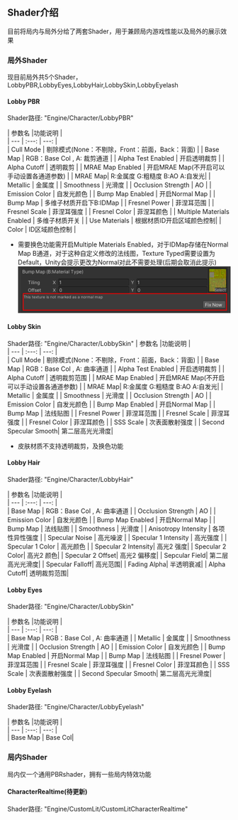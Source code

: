 ## Shader介绍
目前将局内与局外分给了两套Shader，用于兼顾局内游戏性能以及局外的展示效果
### 局外Shader
现目前局外共5个Shader，LobbyPBR,LobbyEyes,LobbyHair,LobbySkin,LobbyEyelash
#### Lobby PBR
Shader路径:
"Engine/Character/LobbyPBR"

| 参数名  |功能说明 |                 
| --- | :---: | ---: |                                
| Cull Mode  |  剔除模式(None：不剔除，Front：前面，Back：背面) | 
| Base Map | RGB：Base Col , A: 裁剪通道 |
| Alpha Test Enabled  | 开启透明裁剪 |
| Alpha Cutoff  | 透明裁剪 |
| MRAE Map Enabled  | 开启MRAE Map(不开启可以手动设置各通道参数) |
| MRAE Map| R:金属度 G:粗糙度 B:AO A:自发光|
| Metallic  | 金属度 |
| Smoothness  | 光滑度 |
| Occlusion Strength  | AO |
| Emission Color  | 自发光颜色 |
| Bump Map Enabled  | 开启Normal Map |
| Bump Map  | 多维子材质开启下B:IDMap |
| Fresnel Power  | 菲涅耳范围 |
| Fresnel Scale  | 菲涅耳强度 |
| Fresnel Color  | 菲涅耳颜色 |
| Multiple Materials Enabled | 多维子材质开关 |
| Use Materials  | 根据材质ID开启区域颜色控制|
| Color  | ID区域颜色控制 |

- 需要换色功能需开启Multiple Materials Enabled，对于IDMap存储在Normal Map B通道，对于这种自定义修改的法线图，Texture Typed需要设置为Default，Unity会提示更改为Normal对此不需要处理(后期会取消此提示)
![Alt text](image.png)
#### Lobby Skin
Shader路径:
"Engine/Character/LobbySkin"
| 参数名  |功能说明 |                 
| --- | :---: | ---: |                                
| Cull Mode  |  剔除模式(None：不剔除，Front：前面，Back：背面) | 
| Base Map | RGB：Base Col , A: 曲率通道 |
| Alpha Test Enabled  | 开启透明裁剪 |
| Alpha Cutoff  | 透明裁剪范围 |
| MRAE Map Enabled  | 开启MRAE Map(不开启可以手动设置各通道参数) |
| MRAE Map| R:金属度 G:粗糙度 B:AO A:自发光|
| Metallic  | 金属度 |
| Smoothness  | 光滑度 |
| Occlusion Strength  | AO |
| Emission Color  | 自发光颜色 |
| Bump Map Enabled  | 开启Normal Map |
| Bump Map  | 法线贴图 |
| Fresnel Power  | 菲涅耳范围 |
| Fresnel Scale  | 菲涅耳强度 |
| Fresnel Color  | 菲涅耳颜色 |
| SSS Scale | 次表面散射强度 |
| Second Specular Smooth| 第二层高光光滑度|

- 皮肤材质不支持透明裁剪，及换色功能
#### Lobby Hair
Shader路径:
"Engine/Character/LobbyHair"

| 参数名  |功能说明 |                 
| --- | :---: | ---: |                                
| Base Map | RGB：Base Col , A: 曲率通道 |
| Occlusion Strength  | AO |
| Emission Color  | 自发光颜色 |
| Bump Map Enabled  | 开启Normal Map |
| Bump Map  | 法线贴图 |
| Smoothness  | 光滑度 |
| Anisotropy Intensity  | 各项性异性强度 |
| Specular Noise  | 高光噪波 |
| Specular 1 Intensity  | 高光强度 |
| Specular 1 Color | 高光颜色 |
| Specular 2 Intensity| 高光2 强度|
| Specular 2 Color| 高光2 颜色|
| Specular 2 Offset| 高光2 偏移度|
| Sepcular Field| 第二层高光光滑度|
| Specular Falloff| 高光范围|
| Fading Alpha| 半透明衰减|
| Alpha Cutoff| 透明裁剪范围|

#### Lobby Eyes
Shader路径:
"Engine/Character/LobbySkin"

| 参数名  |功能说明 |                 
| --- | :---: | ---: |                                
| Base Map | RGB：Base Col , A: 曲率通道 |
| Metallic  | 金属度 |
| Smoothness  | 光滑度 |
| Occlusion Strength  | AO |
| Emission Color  | 自发光颜色 |
| Bump Map Enabled  | 开启Normal Map |
| Bump Map  | 法线贴图 |
| Fresnel Power  | 菲涅耳范围 |
| Fresnel Scale  | 菲涅耳强度 |
| Fresnel Color  | 菲涅耳颜色 |
| SSS Scale | 次表面散射强度 |
| Second Specular Smooth| 第二层高光光滑度|

#### Lobby Eyelash
Shader路径:
"Engine/Character/LobbyEyelash"

| 参数名  |功能说明 |                 
| --- | :---: | ---: |                                
| Base Map | Base Col|

### 局内Shader
局内仅一个通用PBRshader，拥有一些局内特效功能
#### CharacterRealtime(待更新)
Shader路径:
"Engine/CustomLit/CustomLitCharacterRealtime"
